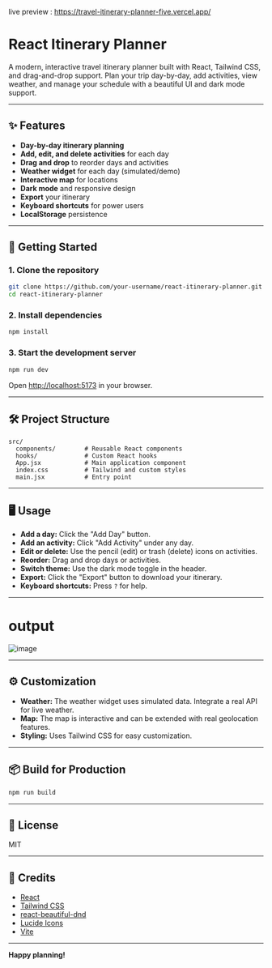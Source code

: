 live preview : https://travel-itinerary-planner-five.vercel.app/

# React Itinerary Planner

A modern, interactive travel itinerary planner built with React, Tailwind CSS, and drag-and-drop support. Plan your trip day-by-day, add activities, view weather, and manage your schedule with a beautiful UI and dark mode support.

---

## ✨ Features

- **Day-by-day itinerary planning**
- **Add, edit, and delete activities** for each day
- **Drag and drop** to reorder days and activities
- **Weather widget** for each day (simulated/demo)
- **Interactive map** for locations
- **Dark mode** and responsive design
- **Export** your itinerary
- **Keyboard shortcuts** for power users
- **LocalStorage** persistence

---

## 🚀 Getting Started

### 1. Clone the repository

```bash
git clone https://github.com/your-username/react-itinerary-planner.git
cd react-itinerary-planner
```

### 2. Install dependencies

```bash
npm install
```

### 3. Start the development server

```bash
npm run dev
```

Open [http://localhost:5173](http://localhost:5173) in your browser.

---

## 🛠️ Project Structure

```
src/
  components/        # Reusable React components
  hooks/             # Custom React hooks
  App.jsx            # Main application component
  index.css          # Tailwind and custom styles
  main.jsx           # Entry point
```

---

## 🖥️ Usage

- **Add a day:** Click the "Add Day" button.
- **Add an activity:** Click "Add Activity" under any day.
- **Edit or delete:** Use the pencil (edit) or trash (delete) icons on activities.
- **Reorder:** Drag and drop days or activities.
- **Switch theme:** Use the dark mode toggle in the header.
- **Export:** Click the "Export" button to download your itinerary.
- **Keyboard shortcuts:** Press `?` for help.

---
# output
![image](https://github.com/user-attachments/assets/bca9a58c-53e0-42bc-8428-8001c7efa75f)

---
## ⚙️ Customization

- **Weather:** The weather widget uses simulated data. Integrate a real API for live weather.
- **Map:** The map is interactive and can be extended with real geolocation features.
- **Styling:** Uses Tailwind CSS for easy customization.

---

## 📦 Build for Production

```bash
npm run build
```

---

## 📝 License

MIT

---

## 🙏 Credits

- [React](https://react.dev/)
- [Tailwind CSS](https://tailwindcss.com/)
- [react-beautiful-dnd](https://github.com/atlassian/react-beautiful-dnd)
- [Lucide Icons](https://lucide.dev/)
- [Vite](https://vitejs.dev/)

---

**Happy planning!**
